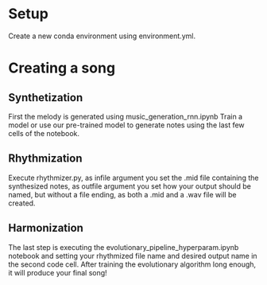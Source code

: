 # Setup

Create a new conda environment using environment.yml.

# Creating a song

## Synthetization
First the melody is generated using music_generation_rnn.ipynb
Train a model or use our pre-trained model to generate notes using the last few cells of the notebook.

## Rhythmization
Execute rhythmizer.py, as infile argument you set the .mid file containing the synthesized notes, as outfile argument you set 
how your output should be named, but without a file ending, as both a .mid and a .wav file will be created.

## Harmonization
The last step is executing the evolutionary_pipeline_hyperparam.ipynb notebook and setting your rhythmized file name
and desired output name in the second code cell.
After training the evolutionary algorithm long enough, it will produce your final song!
